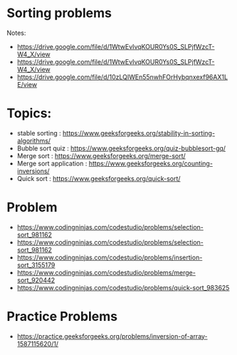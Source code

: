 # Sorting problems

Notes:

- https://drive.google.com/file/d/1WtwEvIvqKOUR0Ys0S_SLPjfWzcT-W4_X/view
- https://drive.google.com/file/d/1WtwEvIvqKOUR0Ys0S_SLPjfWzcT-W4_X/view
- https://drive.google.com/file/d/10zLQIWEn55nwhFOrHybqnxexf96AX1LE/view

# Topics:

- stable sorting : https://www.geeksforgeeks.org/stability-in-sorting-algorithms/
- Bubble sort quiz : https://www.geeksforgeeks.org/quiz-bubblesort-gq/
- Merge sort : https://www.geeksforgeeks.org/merge-sort/
- Merge sort application : https://www.geeksforgeeks.org/counting-inversions/
- Quick sort : https://www.geeksforgeeks.org/quick-sort/

# Problem

- https://www.codingninjas.com/codestudio/problems/selection-sort_981162
- https://www.codingninjas.com/codestudio/problems/selection-sort_981162
- https://www.codingninjas.com/codestudio/problems/insertion-sort_3155179
- https://www.codingninjas.com/codestudio/problems/merge-sort_920442
- https://www.codingninjas.com/codestudio/problems/quick-sort_983625

# Practice Problems

- https://practice.geeksforgeeks.org/problems/inversion-of-array-1587115620/1/
